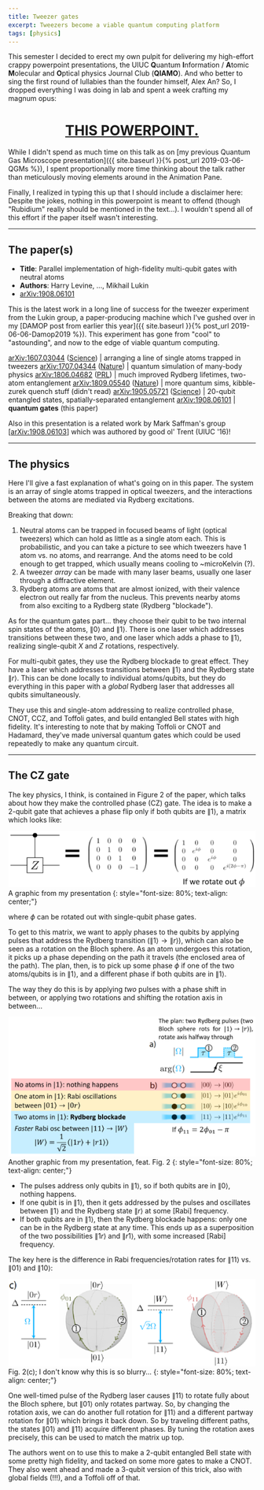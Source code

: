 ```yaml
---
title: Tweezer gates
excerpt: Tweezers become a viable quantum computing platform
tags: [physics]
---
```


This semester I decided to erect my own pulpit for delivering my high-effort crappy powerpoint presentations, the UIUC **Q**uantum **I**nformation / **A**tomic **M**olecular and **O**ptical physics Journal Club (**QIAMO**). And who better to sing the first round of lullabies than the founder himself, Alex An? So, I dropped everything I was doing in lab and spent a week crafting my magnum opus:

# [**<center>THIS POWERPOINT.</center>**](/assets/other/TweezerGatesJClub.pptx)

While I didn't spend as much time on this talk as on [my previous Quantum Gas Microscope presentation]({{ site.baseurl }}{% post_url 2019-03-06-QGMs %}), I spent proportionally more time thinking about the talk rather than meticulously moving elements around in the Animation Pane.

Finally, I realized in typing this up that I should include a disclaimer here: Despite the jokes, nothing in this powerpoint is meant to offend (though "Rubidium" really should be mentioned in the text...). I wouldn't spend all of this effort if the paper itself wasn't interesting.

---

## The paper(s)

* **Title**: Parallel implementation of high-fidelity multi-qubit gates with neutral atoms
* **Authors**: Harry Levine, ..., Mikhail Lukin
* [arXiv:1908.06101](https://arxiv.org/abs/1908.06101)


This is the latest work in a long line of success for the tweezer experiment from the Lukin group, a paper-producing machine which I've gushed over in my [DAMOP post from earlier this year]({{ site.baseurl }}{% post_url 2019-06-06-Damop2019 %}). This experiment has gone from "cool" to "astounding", and now to the edge of viable quantum computing.

[arXiv:1607.03044](https://arxiv.org/abs/1607.03044) ([Science](https://doi.org/10.1126/science.aah3752)) | arranging a line of single atoms trapped in tweezers
[arXiv:1707.04344](https://arxiv.org/abs/1707.04344) ([Nature](https://doi.org/10.1038/nature24622)) | quantum simulation of many-body physics
[arXiv:1806.04682](https://arxiv.org/abs/1806.04682) ([PRL](https://doi.org/10.1103/PhysRevLett.121.123603)) | much improved Rydberg lifetimes, two-atom entanglement
[arXiv:1809.05540](https://arxiv.org/abs/1809.05540) ([Nature](https://doi.org/10.1038/s41586-019-1070-1)) | more quantum sims, kibble-zurek quench stuff (didn't read)
[arXiv:1905.05721](https://arxiv.org/abs/1905.05721)  ([Science](https://doi.org/10.1126/science.aax9743)) | 20-qubit entangled states, spatially-separated entanglement
[arXiv:1908.06101](https://arxiv.org/abs/1908.06101) | **quantum gates** (this paper)

Also in this presentation is a related work by Mark Saffman's group [[arXiv:1908.06103](https://arxiv.org/abs/1908.06103)] which was authored by good ol' Trent (UIUC '16)!

---

## The physics

Here I'll give a fast explanation of what's going on in this paper. The system is an array of single atoms trapped in optical tweezers, and the interactions between the atoms are mediated via Rydberg excitations.

Breaking that down:
1. Neutral atoms can be trapped in focused beams of light (optical tweezers) which can hold as little as a single atom each. This is probabilistic, and you can take a picture to see which tweezers have 1 atom vs. no atoms, and rearrange. And the atoms need to be cold enough to get trapped, which usually means cooling to ~microKelvin (?).
2. A tweezer *array* can be made with many laser beams, usually one laser through a diffractive element.
3. Rydberg atoms are atoms that are almost ionized, with their valence electron out really far from the nucleus. This prevents nearby atoms from also exciting to a Rydberg state (Rydberg "blockade").

As for the quantum gates part... they choose their qubit to be two internal spin states of the atoms, $\|0\rangle$ and $\|1\rangle$. There is one laser which addresses transitions between these two, and one laser which adds a phase to $\|1\rangle$, realizing single-qubit $X$ and $Z$ rotations, respectively.

For multi-qubit gates, they use the Rydberg blockade to great effect. They have a laser which addresses transitions between $\|1\rangle$ and the Rydberg state $\|r\rangle$. This can be done locally to individual atoms/qubits, but they do everything in this paper with a *global* Rydberg laser that addresses all qubits simultaneously.

They use this and single-atom addressing to realize controlled phase, CNOT, CCZ, and Toffoli gates, and build entangled Bell states with high fidelity. It's interesting to note that by making Toffoli or CNOT and Hadamard, they've made universal quantum gates which could be used repeatedly to make any quantum circuit.

---

## The CZ gate

The key physics, I think, is contained in Figure 2 of the paper, which talks about how they make the controlled phase (CZ) gate. The idea is to make a 2-qubit gate that achieves a phase flip only if both qubits are $\|1\rangle$, a matrix which looks like:

![captioned](/assets/images/czgateMat.png)
A graphic from my presentation
{: style="font-size: 80%; text-align: center;"}

where $\phi$ can be rotated out with single-qubit phase gates.

To get to this matrix, we want to apply phases to the qubits by applying pulses that address the Rydberg transition ($\|1\rangle \rightarrow \|r\rangle$), which can also be seen as a rotation on the Bloch sphere. As an atom undergoes this rotation, it picks up a phase depending on the path it travels (the enclosed area of the path). The plan, then, is to pick up some phase $\phi$ if one of the two atoms/qubits is in $\|1\rangle$, and a different phase if both qubits are in $\|1\rangle$.

The way they do this is by applying *two* pulses with a phase shift in between, or applying two rotations and shifting the rotation axis in between...

![captioned](/assets/images/czgateExp.png)
Another graphic from my presentation, feat. Fig. 2
{: style="font-size: 80%; text-align: center;"}

* The pulses address only qubits in $\|1\rangle$, so if both qubits are in $\|0\rangle$, nothing happens.
* If one qubit is in $\|1\rangle$, then it gets addressed by the pulses and oscillates between $\|1\rangle$ and the Rydberg state $\|r\rangle$ at some [Rabi] frequency.
* If both qubits are in $\|1\rangle$, then the Rydberg blockade happens: only one can be in the Rydberg state at any time. This ends up as a superposition of the two possibilities $\|1r\rangle$ and $\|r1\rangle$, with some increased [Rabi] frequency.

The key here is the difference in Rabi frequencies/rotation rates for $\|11\rangle$ vs. $\|01\rangle$ and $\|10\rangle$:

![captioned](/assets/images/czgateSphere.png)
Fig. 2(c); I don't know why this is so blurry...
{: style="font-size: 80%; text-align: center;"}

One well-timed pulse of the Rydberg laser causes $\|11\rangle$ to rotate fully about the Bloch sphere, but $\|01\rangle$ only rotates partway. So, by changing the rotation axis, we can do another full rotation for $\|11\rangle$ and a different partway rotation for $\|01\rangle$ which brings it back down. So by traveling different paths, the states $\|01\rangle$ and $\|11\rangle$ acquire different phases. By tuning the rotation axes precisely, this can be used to match the matrix up top.

The authors went on to use this to make a 2-qubit entangled Bell state with some pretty high fidelity, and tacked on some more gates to make a CNOT. They also went ahead and made a 3-qubit version of this trick, also with global fields (!!!), and a Toffoli off of that.
